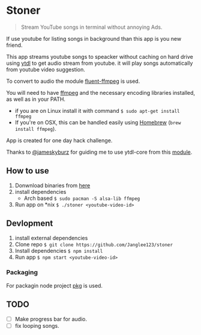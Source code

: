 # Stoner
> Stream YouTube songs in terminal without annoying Ads.

If use youtube for listing songs in background than this app is you new friend.

This app streams youtube songs to speacker without caching on hard drive using [ytdl]() to get audio stream from youtube. it will play songs automatically from youtube video suggestion.

To convert to audio the module [fluent-ffmpeg](https://github.com/schaermu/node-fluent-ffmpeg) is used.

You will need to have [ffmpeg](http://www.ffmpeg.org/) and the necessary encoding libraries installed, as well as in your PATH.

* if you are on Linux install it with command
`$ sudo apt-get install ffmpeg`
* If you're on OSX, this can be handled easily using [Homebrew](http://brew.sh/) (`brew install ffmpeg`).

App is created for one day hack challenge.

Thanks to [@jameskyburz](https://github.com/jameskyburz/) for guiding me to use ytdl-core from this [module](https://github.com/jameskyburz/youtube-audio-stream).

## How to use

1. Donwnload binaries from [here](https://github.com/Janglee123/stoner/releases)
2. install dependencies
    - Arch based
        `$ sudo pacman -S alsa-lib ffmpeg`
3. Run app on *nix
    `$ ./stoner <youtube-video-id>`

## Devlopment

1. install external dependencies
1. Clone repo
`$ git clone https://github.com/Janglee123/stoner`
2. Install dependencies
`$ npm install`
3. Run app
`$ npm start <youtube-video-id>` 

### Packaging 
For packagin node project [pkg](https://github.com/zeit/pkg) is used.

## TODO
- [ ] Make progress bar for audio.
- [ ] fix looping songs.
